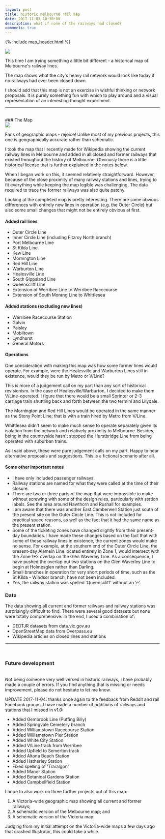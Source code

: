 ```yaml
---
layout: post
title: historic melbourne rail map
date: 2017-11-03 10:30:00
description: what if none of the railways had closed?
comments: true
---
```

{% include map_header.html %}

<div class="img_row_map">
	<a href="{{ site.baseurl }}/img/maps/Melbourne_Historical_Railway Network_v1.1.png"><img class="col three" src="{{ site.baseurl }}/img/maps/Melbourne_Historical_Railway Network_v1.1.png"></a>
</div>

This time I am trying something a little bit different - a historical map of Melbourne's railway lines.

The map shows what the city's heavy rail network would look like today if no railways had ever been closed down.

I should add that this map is not an exercise in wishful thinking or network proposals. It is purely something fun with which to play around and a visual representation of an interesting thought experiment.

<hr>
<br/>
### The Map

<div class="img_row">
	<img class="col three" src="{{ site.baseurl }}/img/map_post_headers/3.png">
</div>

Fans of geographic maps - rejoice! Unlike most of my previous projects, this one is geographically accurate rather than schematic.

I took the map that I recently made for Wikipedia showing the current railway lines in Melbourne and added in all closed and former railways that existed throughout the history of Melbourne. Obviously there is a little historical license that is further explained in the notes below.

When I began work on this, it seemed relatively straightforward. However, because of the close proximity of many railway stations and lines, trying to fit everything while keeping the map legible was challenging. The data required to trace the former railways was also quite patchy.

Looking at the completed map is pretty interesting. There are some obvious differences with entirely new lines in operation (e.g. the Outer Circle) but also some small changes that might not be entirely obvious at first.

#### Added rail lines
<ul>
	<li>Outer Circle Line</li>
	<li>Inner Circle Line (including Fitzroy North branch)</li>
	<li>Port Melbourne Line</li>
	<li>St Kilda Line</li>
	<li>Kew Line</li>
	<li>Mornington Line</li>
	<li>Red Hill Line</li>
	<li>Warburton Line</li>
	<li>Healesville Line</li>
	<li>South Gippsland Line</li>
	<li>Queenscliff Line</li>
	<li>Extension of Werribee Line to Werribee Racecourse</li>
	<li>Extension of South Morang Line to Whittlesea</li>
</ul>

#### Added stations (excluding new lines)
<ul>
	<li>Werribee Racecourse Station</li>
	<li>Galvin</li>
	<li>Paisley</li>
	<li>Mobiltown</li>
	<li>Lyndhurst</li>
	<li>General Motors</li>
</ul>
	
#### Operations
One consideration with making this map was how some former lines would operate. For example, were the Healesville and Warburton Lines still in existence, would they be run by Metro or V/Line?

This is more of a judgement call on my part than any sort of historical revisionism. In the case of Healesville/Warburton, I decided to make them V/Line-operated. I figure that there would be a small Sprinter or 2-3 carriage train shuttling back and forth between the two termini and Lilydale.

The Mornington and Red Hill Lines would be operated in the same manner as the Stony Point Line; that is with a train hired by Metro from V/Line.

Whittlesea didn't seem to make much sense to operate separately given its isolation from the network and relatively proximity to Melbourne. Besides, being in the countryside hasn't stopped the Hurstbridge Line from being operated with suburban trains.

As I said above, these were pure judgement calls on my part. Happy to hear alternative proposals and suggestions. This is a fictional scenario after all.

#### Some other important notes
<ul>
	<li>I have only included passenger railways.</li>
	<li>Railway stations are named for what they were called at the time of their closure.</li>
	<li>There are two or three parts of the map that were impossible to make without screwing with some of the design rules, particularly with station labels. See the area around Hawthorn and Rushall for examples.</li>
	<li>I am aware that there was another East Camberwell Station just south of the present site on the Outer Circle Line. This is not included for practical space reasons, as well as the fact that it had the same name as the present station.</li>
	<li>Some of the ticketing zones have changed slightly from their present-day boundaries. I have made these changes based on the fact that with some of these railway lines in existence, the current zones would make no sense. For example, at the southern end of the Outer Circle Line, the present-day Alamein Line located entirely in Zone 1, would intersect with the Zone 1+2 overlap on the Glen Waverley Line. As a consequence, I have pushed the overlap out two stations on the Glen Waverley Line to begin at Holmesglen rather than Darling.</li>
	<li>Small branches in operation for very short periods of time, such as the St Kilda - Windsor branch, have not been included.</li>
	<li>Yes, the railway station was spelled 'Queenscliff' without an 'e'.</li>
</ul>

### Data
The data showing all current and former railways and railway stations was surprisingly difficult to find. There were several good datasets but none were totally comprehensive. In the end, I used a combination of:

<ul>
	<li>DEDTJR datasets from data.vic.gov.au</li>
	<li>OpenStreetMap data from Overpass.eu</li>
	<li>Wikipedia articles on closed lines and stations</li>
</ul>

<hr>
<br/>

### Future development

<br>
Not being someone very well versed in historic railways, I have probably made a couple of errors. If you find anything that is missing or needs improvement, please do not hesitate to let me know.

UPDATE 2017-11-04: thanks once again to the feedback from Reddit and rail Facebook groups, I have made a number of additions of railways and stations that I missed in v1.0:

<ul>
	<li>Added Gembrook Line (Puffing Billy)</li>
	<li>Added Springvale Cemetery branch</li>
	<li>Added Williamstown Racecourse Station</li>
	<li>Added Williamstown Pier Station</li>
	<li>Added White City Station</li>
	<li>Added V/Line track from Werribee</li>
	<li>Added Upfield to Somerton track</li>
	<li>Added Altona Beach Station</li>
	<li>Added Hatherley Station</li>
	<li>Fixed spelling of 'Traralgon'</li>
	<li>Added Manor Station</li>
	<li>Added Botanical Gardens Station</li>
	<li>Added Campbellfield Station</li>
</ul>

I hope to also work on three further projects out of this map:

<ol>
	<li>A Victoria-wide geographic map showing all current and former railways;</li>
	<li>A schematic version of the Melbourne map; and</li>
	<li>A schematic version of the Victoria map.</li>
</ol>

Judging from my initial attempt on the Victoria-wide maps a few days ago that crashed Illustrator, this could take a while.